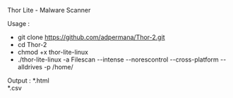 Thor Lite - Malware Scanner

Usage :
- git clone https://github.com/adpermana/Thor-2.git
- cd Thor-2
- chmod +x thor-lite-linux
- ./thor-lite-linux -a Filescan --intense --norescontrol --cross-platform --alldrives -p /home/

Output : 
*.html  
*.csv
